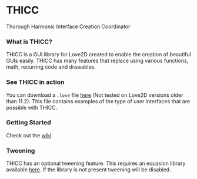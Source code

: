 # THICC
Thorough Harmonic Interface Creation Coordinator

### What is THICC?
THICC is a GUI library for Love2D created to enable the creation of beautiful GUIs easily. THICC has many features that replace using various functions, math, recurring code and drawables.

### See THICC in action
You can download a `.love` file [here](https://github.com/EWalnut/THICC) (Not tested on Love2D versions older than 11.2). This file contains examples of the type of user interfaces that are possible with THICC. 

### Getting Started
Check out the [wiki](https://github.com/EWalnut/THICC)

### Tweening
THICC has an optional tweening feature. This requires an equasion library available [here](https://github.com/EmmanuelOga/easing/blob/master/lib/easing.lua). If the library is not present tweening will be disabled.
